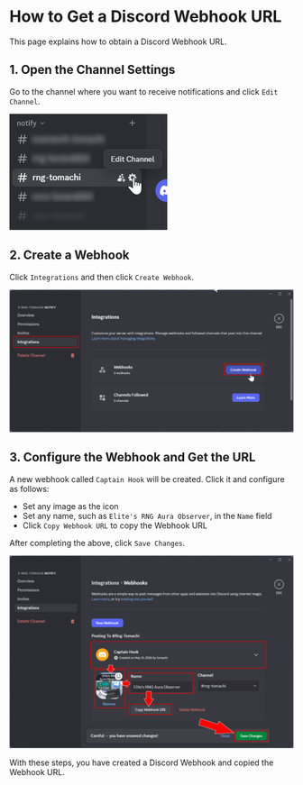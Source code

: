 # How to Get a Discord Webhook URL

This page explains how to obtain a Discord Webhook URL.

## 1. Open the Channel Settings

Go to the channel where you want to receive notifications and click `Edit Channel`.

![Discord channel settings: Edit Channel button](/docs/assets/discord-webhook/click-edit-channel-btn.png)

## 2. Create a Webhook

Click `Integrations` and then click `Create Webhook`.

![Discord Integrations: Create Webhook button](/docs/assets/discord-webhook/create-webhook-btn.png)

## 3. Configure the Webhook and Get the URL

A new webhook called `Captain Hook` will be created. Click it and configure as follows:

- Set any image as the icon
- Set any name, such as `Elite's RNG Aura Observer`, in the `Name` field
- Click `Copy Webhook URL` to copy the Webhook URL

After completing the above, click `Save Changes`.

![Discord webhook settings and Save Changes button](/docs/assets/discord-webhook/webhook-settings.png)

With these steps, you have created a Discord Webhook and copied the Webhook URL.
